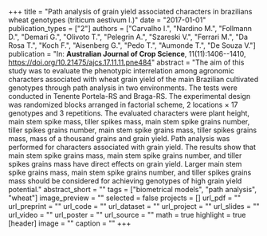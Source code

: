 +++
title = "Path analysis of grain yield associated characters in brazilians wheat genotypes (triticum aestivum l.)"
date = "2017-01-01"
publication_types = ["2"]
authors = ["Carvalho I.", "Nardino M.", "Follmann D.", "Demari G.", "Olivoto T.", "Pelegrin A.", "Szareski V.", "Ferrari M.", "Da Rosa T.", "Koch F.", "Aisenberg G.", "Pedo T.", "Aumonde T.", "De Souza V."]
publication = "In: **Australian Journal of Crop Science**, 11(11):1406--1410, https://doi.org/10.21475/ajcs.17.11.11.pne484"
abstract = "The aim of this study was to evaluate the phenotypic interrelation among agronomic characters associated with wheat grain yield of the main Brazilian cultivated genotypes through path analysis in two environments. The tests were conducted in Tenente Portela-RS and Braga-RS. The experimental design was randomized blocks arranged in factorial scheme, 2 locations × 17 genotypes and 3 repetitions. The evaluated characters were plant height, main stem spike mass, tiller spikes mass, main stem spike grains number, tiller spikes grains number, main stem spike grains mass, tiller spikes grains mass, mass of a thousand grains and grain yield. Path analysis was performed for characters associated with grain yield. The results show that main stem spike grains mass, main stem spike grains number, and tiller spikes grains mass have direct effects on grain yield. Larger main stem spike grains mass, main stem spike grains number, and tiller spikes grains mass should be considered for achieving genotypes of high grain yield potential."
abstract_short = ""
tags = ["biometrical models", "path analysis", "wheat"]
image_preview = ""
selected = false
projects = []
url_pdf = ""
url_preprint = ""
url_code = ""
url_dataset = ""
url_project = ""
url_slides = ""
url_video = ""
url_poster = ""
url_source = ""
math = true
highlight = true
[header]
image = ""
caption = ""
+++
